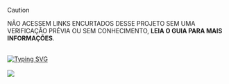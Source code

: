 > [!CAUTION]
> NÃO ACESSEM LINKS ENCURTADOS DESSE PROJETO SEM UMA VERIFICAÇÃO PRÉVIA OU SEM CONHECIMENTO, **LEIA O GUIA PARA MAIS INFORMAÇÕES**.
<br>
<a href="../../wiki"><img src="https://readme-typing-svg.demolab.com?font=Fira+Code&weight=500&size=22&duration=999&pause=3000&color=57F287&multiline=true&random=false&width=460&lines=%E2%9E%A4+CLIQUE+AQUI++PARA+ACESSAR+O+GUIA" alt="Typing SVG" /></a>
<br><br>

<picture>
  <img  src="https://i.imgur.com/nEjoL90.jpg">
</picture>
